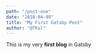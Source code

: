 ```yaml
---
path: "/post-one"
date: "2018-04-09"
title: "My First Gatsby Post"
author: "@TKul"
---
```


This is my very **first blog** in Gatsby